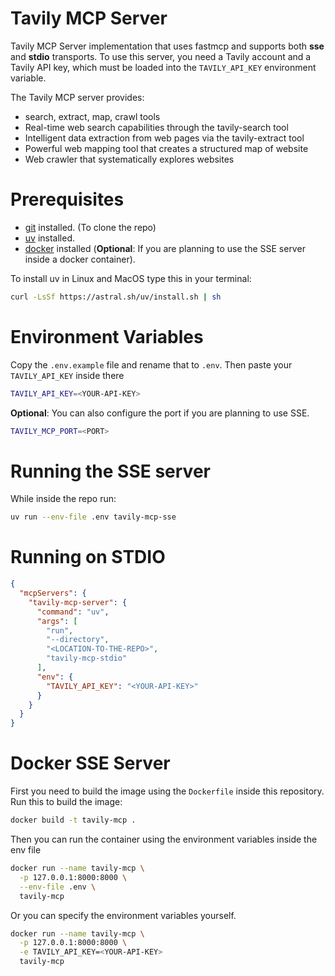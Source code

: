 # Tavily MCP Server

Tavily MCP Server implementation that uses fastmcp and supports both **sse** and **stdio** transports. To use this server, you need a Tavily account and a Tavily API key, which must be loaded into the `TAVILY_API_KEY` environment variable.

The Tavily MCP server provides:

- search, extract, map, crawl tools
- Real-time web search capabilities through the tavily-search tool
- Intelligent data extraction from web pages via the tavily-extract tool
- Powerful web mapping tool that creates a structured map of website
- Web crawler that systematically explores websites

# Prerequisites

- [git](https://git-scm.com/downloads) installed. (To clone the repo)
- [uv](https://github.com/astral-sh/uv) installed.
- [docker](https://docs.docker.com/engine/install/) installed (**Optional**: If you are planning to use the SSE server inside a docker container).

To install uv in Linux and MacOS type this in your terminal:

```bash
curl -LsSf https://astral.sh/uv/install.sh | sh
```

# Environment Variables

Copy the `.env.example` file and rename that to `.env`. Then paste your `TAVILY_API_KEY` inside there

```bash
TAVILY_API_KEY=<YOUR-API-KEY>
```
**Optional**: You can also configure the port if you are planning to use SSE.

```bash
TAVILY_MCP_PORT=<PORT>
```

# Running the SSE server

While inside the repo run:

```bash
uv run --env-file .env tavily-mcp-sse
```

# Running on STDIO

```json
{
  "mcpServers": {
    "tavily-mcp-server": {
      "command": "uv",
      "args": [
        "run",
        "--directory",
        "<LOCATION-TO-THE-REPO>",
        "tavily-mcp-stdio"
      ],
      "env": {
        "TAVILY_API_KEY": "<YOUR-API-KEY>"
      }
    }
  }
}
```

# Docker SSE Server

First you need to build the image using the `Dockerfile` inside this repository. Run this to build the image:

```bash
docker build -t tavily-mcp .
```

Then you can run the container using the environment variables inside the env file

```bash
docker run --name tavily-mcp \
  -p 127.0.0.1:8000:8000 \
  --env-file .env \
  tavily-mcp
```

Or you can specify the environment variables yourself.

```bash
docker run --name tavily-mcp \
  -p 127.0.0.1:8000:8000 \
  -e TAVILY_API_KEY=<YOUR-API-KEY>
  tavily-mcp
```
